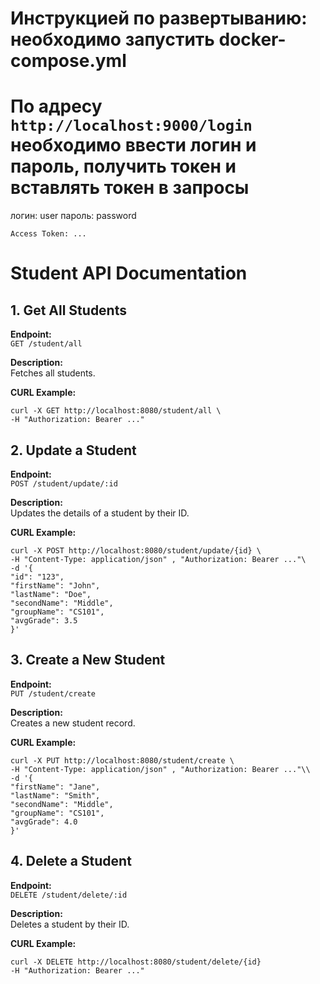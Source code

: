# Инструкцией по развертыванию: необходимо запустить docker-compose.yml

# По адресу `http://localhost:9000/login` необходимо ввести логин и пароль, получить токен и вставлять токен в запросы
логин: user
пароль: password
```
Access Token: ...
```

# Student API Documentation

## 1. Get All Students

**Endpoint:**  
`GET /student/all`

**Description:**  
Fetches all students.

**CURL Example:**

```
curl -X GET http://localhost:8080/student/all \
-H "Authorization: Bearer ..."
```

## 2. Update a Student

**Endpoint:**  
`POST /student/update/:id`

**Description:**  
Updates the details of a student by their ID.

**CURL Example:**

```
curl -X POST http://localhost:8080/student/update/{id} \
-H "Content-Type: application/json" , "Authorization: Bearer ..."\
-d '{
"id": "123",
"firstName": "John",
"lastName": "Doe",
"secondName": "Middle",
"groupName": "CS101",
"avgGrade": 3.5
}'
```

## 3. Create a New Student

**Endpoint:**  
`PUT /student/create`

**Description:**  
Creates a new student record.

**CURL Example:**

```
curl -X PUT http://localhost:8080/student/create \
-H "Content-Type: application/json" , "Authorization: Bearer ..."\\
-d '{
"firstName": "Jane",
"lastName": "Smith",
"secondName": "Middle",
"groupName": "CS101",
"avgGrade": 4.0
}'
```

## 4. Delete a Student

**Endpoint:**  
`DELETE /student/delete/:id`


**Description:**  
Deletes a student by their ID.

**CURL Example:**

```
curl -X DELETE http://localhost:8080/student/delete/{id}
-H "Authorization: Bearer ..."
```

